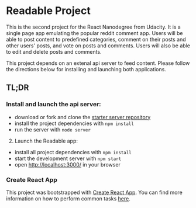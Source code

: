 # Readable Project

This is the second project for the React Nanodegree from Udacity. It is a single page app emulating the popular reddit comment app. Users will be able to post content to predefined categories, comment on their posts and other users' posts, and vote on posts and comments. Users will also be able to edit and delete posts and comments.

This project depends on an extenal api server to feed content.  Please follow the directions below for installing and launching both applications.

## TL;DR

### Install and launch the api server:

* download or fork and clone the [starter server repository](https://github.com/udacity/reactnd-project-readable-starter)
* install the project dependencies with `npm install`
* run the server with `node server`

2) Launch the Readable app:

* install all project dependencies with `npm install`
* start the development server with `npm start`
* open [http://localhost:3000/](http://localhost:3000/) in your browser

### Create React App

This project was bootstrapped with [Create React App](https://github.com/facebookincubator/create-react-app). You can find more information on how to perform common tasks [here](https://github.com/facebookincubator/create-react-app/blob/master/packages/react-scripts/template/README.md).
